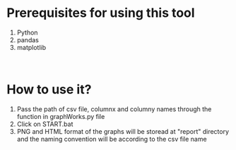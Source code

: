 <h1>Prerequisites for using this tool</h1>
<ol>
  <li>Python</li>
  <li>pandas</li>
  <li>matplotlib</li>
</ol>
<br />
<h1>How to use it?</h1>
<ol>
  <li>
    Pass the path of csv file, columnx and columny names through the function in
    graphWorks.py file
  </li>
  <li>Click on START.bat</li>
  <li>
    PNG and HTML format of the graphs will be storead at "report" directory and
    the naming convention will be according to the csv file name
  </li>
</ol>
